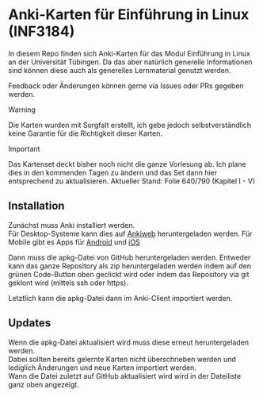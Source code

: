 # Anki-Karten für Einführung in Linux (INF3184)
In diesem Repo finden sich Anki-Karten für das Modul Einführung in Linux an der Universität Tübingen.
Da das aber natürlich generelle Informationen sind können diese auch als generelles Lernmaterial genutzt werden.

Feedback oder Änderungen können gerne via Issues oder PRs gegeben werden.

> [!WARNING]
> Die Karten wurden mit Sorgfalt erstellt, ich gebe jedoch selbstverständlich keine Garantie für die Richtigkeit dieser Karten.

> [!IMPORTANT]
> Das Kartenset deckt bisher noch nicht die ganze Vorlesung ab. Ich plane dies in den kommenden Tagen zu ändern und das Set dann hier entsprechend zu aktualisieren.
> Aktueller Stand: Folie 640/790 (Kapitel I - V)

## Installation
Zunächst muss Anki installiert werden.  
Für Desktop-Systeme kann dies auf [Ankiweb](https://apps.ankiweb.net/) heruntergeladen werden.
Für Mobile gibt es Apps für [Android](https://play.google.com/store/apps/details?id=com.ichi2.anki&pli=1) und [iOS](https://apps.apple.com/us/app/ankimobile-flashcards/id373493387)

Dann muss die apkg-Datei von GitHub heruntergeladen werden.
Entweder kann das ganze Repository als zip heruntergeladen werden indem auf den grünen Code-Button oben geclickt wird oder indem das Repository via git geklont wird (mittels ssh oder https).

Letztlich kann die apkg-Datei dann im Anki-Client importiert werden.

## Updates
Wenn die apkg-Datei aktualisiert wird muss diese erneut heruntergeladen werden.  
Dabei sollten bereits gelernte Karten nicht überschrieben werden und lediglich Änderungen und neue Karten importiert werden.  
Wann die Datei zuletzt auf GitHub aktualisiert wird wird in der Dateiliste ganz oben angezeigt.

